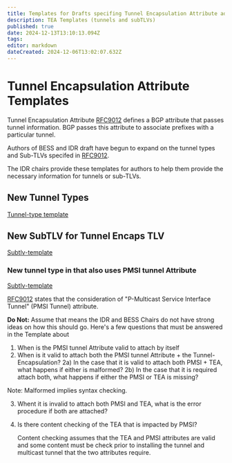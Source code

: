 ```yaml
---
title: Templates for Drafts specifing Tunnel Encapsulation Attribute additions (new Tunnels or SubTLVs ) 
description: TEA Templates (tunnels and subTLVs)  
published: true
date: 2024-12-13T13:10:13.094Z
tags: 
editor: markdown
dateCreated: 2024-12-06T13:02:07.632Z
---
```


# Tunnel Encapsulation Attribute Templates 

Tunnel Encapsulation Attribute [RFC9012](https://datatracker.ietf.org/doc/rfc9012/)
defines a BGP attribute that passes tunnel information. 
BGP passes this attribute to associate prefixes with a 
particular tunnel.  

Authors of BESS and IDR draft have begun to expand on the 
tunnel types and Sub-TLVs specifed in [RFC9012](https://datatracker.ietf.org/doc/rfc9012/).  

The IDR chairs provide these templates for authors to 
help them provide the necessary information for tunnels or 
sub-TLVs. 

## New Tunnel Types 
[Tunnel-type template](https://wiki.ietf.org/e/en/group/idr/TEA-templates/Tunnel)

## New SubTLV for Tunnel Encaps TLV
[Subtlv-template](https://wiki.ietf.org/e/en/group/idr/TEA-templates/SubTLV)


### New tunnel type in that also uses PMSI tunnel Attribute 
[Subtlv-template](https://wiki.ietf.org/e/en/group/idr/TEA-templates/PMSI-TEA)

[RFC9012](https://datatracker.ietf.org/doc/rfc9012/) states that the consideration of 
"P-Multicast Service Interface Tunnel" (PMSI Tunnel) attribute. 


**Do Not:** Assume that means the IDR and BESS Chairs do not have strong ideas on 
how this should go.  Here's a few questions that must be answered in the Template
about  

1) When is the PMSI tunnel Attribute valid to attach by itself 
2) When is it valid to attach both the PMSI tunnel Attribute + the Tunnel-Encapsulation? 
   2a) In the case that it is valid to attach both PMSI + TEA, 
       what happens if either is malformed? 
   2b) In the case that it is required attach both, what happens if either the PMSI or TEA is missing? 
  
  Note: Malformed implies syntax checking.  
   
3) Whent it is invalid to attach both PMSI and TEA, what is the error procedure if
     both are attached? 

4) Is there content checking of the TEA that is impacted by PMSI? 
   
   Content checking assumes that the TEA and PMSI attributes are valid 
   and some content must be check prior to installing the tunnel and 
   multicast tunnel that the two attributes require. 

 